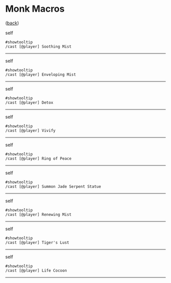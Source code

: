 <!--
    =====================================
    generator=datazen
    version=3.2.0
    hash=c4204421fb56911350da064fa86e0a8e
    =====================================
-->

# Monk Macros

([back](README.md))

self

```
#showtooltip
/cast [@player] Soothing Mist
```

---

self

```
#showtooltip
/cast [@player] Enveloping Mist
```

---

self

```
#showtooltip
/cast [@player] Detox
```

---

self

```
#showtooltip
/cast [@player] Vivify
```

---

self

```
#showtooltip
/cast [@player] Ring of Peace
```

---

self

```
#showtooltip
/cast [@player] Summon Jade Serpent Statue
```

---

self

```
#showtooltip
/cast [@player] Renewing Mist
```

---

self

```
#showtooltip
/cast [@player] Tiger's Lust
```

---

self

```
#showtooltip
/cast [@player] Life Cocoon
```

---
